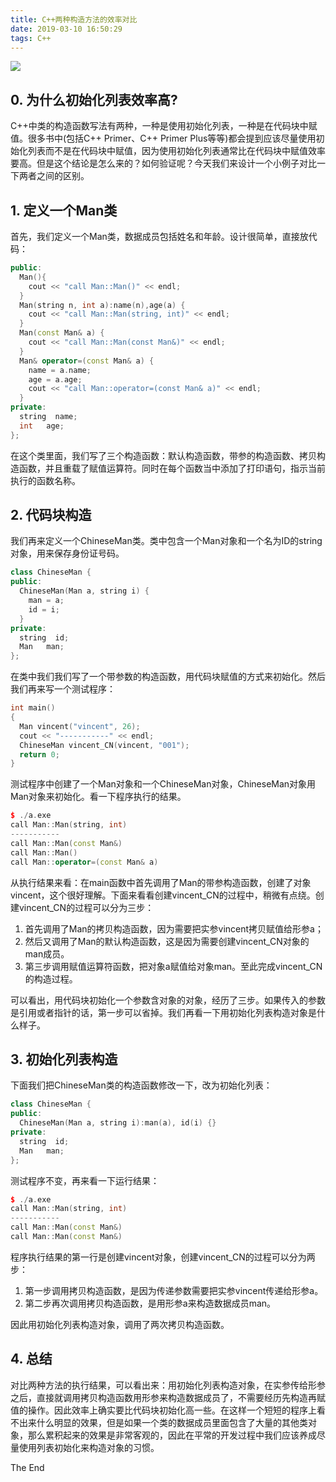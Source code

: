 ```yaml
---
title: C++两种构造方法的效率对比
date: 2019-03-10 16:50:29
tags: C++
---
```

![](/img/c++/1.png)
<!-- more -->
## 0. 为什么初始化列表效率高?
C++中类的构造函数写法有两种，一种是使用初始化列表，一种是在代码块中赋值。很多书中(包括C++ Primer、C++ Primer Plus等等)都会提到应该尽量使用初始化列表而不是在代码块中赋值，因为使用初始化列表通常比在代码块中赋值效率要高。但是这个结论是怎么来的？如何验证呢？今天我们来设计一个小例子对比一下两者之间的区别。


## 1. 定义一个Man类
首先，我们定义一个Man类，数据成员包括姓名和年龄。设计很简单，直接放代码：
```c++
public:
  Man(){
    cout << "call Man::Man()" << endl;
  }
  Man(string n, int a):name(n),age(a) {
    cout << "call Man::Man(string, int)" << endl;
  }
  Man(const Man& a) {
    cout << "call Man::Man(const Man&)" << endl;
  }
  Man& operator=(const Man& a) {
    name = a.name;
    age = a.age;
    cout << "call Man::operator=(const Man& a)" << endl;
  }
private:
  string  name;
  int   age;
};
```
在这个类里面，我们写了三个构造函数：默认构造函数，带参的构造函数、拷贝构造函数，并且重载了赋值运算符。同时在每个函数当中添加了打印语句，指示当前执行的函数名称。

## 2. 代码块构造
我们再来定义一个ChineseMan类。类中包含一个Man对象和一个名为ID的string对象，用来保存身份证号码。
```c++
class ChineseMan {
public:
  ChineseMan(Man a, string i) {
    man = a;
    id = i;
  }
private:
  string  id;
  Man   man;
};
```
在类中我们我们写了一个带参数的构造函数，用代码块赋值的方式来初始化。然后我们再来写一个测试程序：
```c++
int main()
{
  Man vincent("vincent", 26);
  cout << "-----------" << endl;
  ChineseMan vincent_CN(vincent, "001");
  return 0;
}
```
测试程序中创建了一个Man对象和一个ChineseMan对象，ChineseMan对象用Man对象来初始化。看一下程序执行的结果。
```C++
$ ./a.exe
call Man::Man(string, int)
-----------
call Man::Man(const Man&)
call Man::Man()
call Man::operator=(const Man& a)
```
从执行结果来看：在main函数中首先调用了Man的带参构造函数，创建了对象vincent，这个很好理解。下面来看看创建vincent_CN的过程中，稍微有点绕。创建vincent_CN的过程可以分为三步：
1. 首先调用了Man的拷贝构造函数，因为需要把实参vincent拷贝赋值给形参a；
2. 然后又调用了Man的默认构造函数，这是因为需要创建vincent_CN对象的man成员。
3. 第三步调用赋值运算符函数，把对象a赋值给对象man。至此完成vincent_CN的构造过程。

可以看出，用代码块初始化一个参数含对象的对象，经历了三步。如果传入的参数是引用或者指针的话，第一步可以省掉。我们再看一下用初始化列表构造对象是什么样子。
## 3. 初始化列表构造
下面我们把ChineseMan类的构造函数修改一下，改为初始化列表：
```c++
class ChineseMan {
public:
  ChineseMan(Man a, string i):man(a), id(i) {}
private:
  string  id;
  Man   man;
};
```
测试程序不变，再来看一下运行结果：
```c++
$ ./a.exe
call Man::Man(string, int)
-----------
call Man::Man(const Man&)
call Man::Man(const Man&)
```
程序执行结果的第一行是创建vincent对象，创建vincent_CN的过程可以分为两步：
1. 第一步调用拷贝构造函数，是因为传递参数需要把实参vincent传递给形参a。
2. 第二步再次调用拷贝构造函数，是用形参a来构造数据成员man。

因此用初始化列表构造对象，调用了两次拷贝构造函数。

## 4. 总结
对比两种方法的执行结果，可以看出来：用初始化列表构造对象，在实参传给形参之后，直接就调用拷贝构造函数用形参来构造数据成员了，不需要经历先构造再赋值的操作。因此效率上确实要比代码块初始化高一些。在这样一个短短的程序上看不出来什么明显的效果，但是如果一个类的数据成员里面包含了大量的其他类对象，那么累积起来的效果是非常客观的，因此在平常的开发过程中我们应该养成尽量使用列表初始化来构造对象的习惯。

The End



